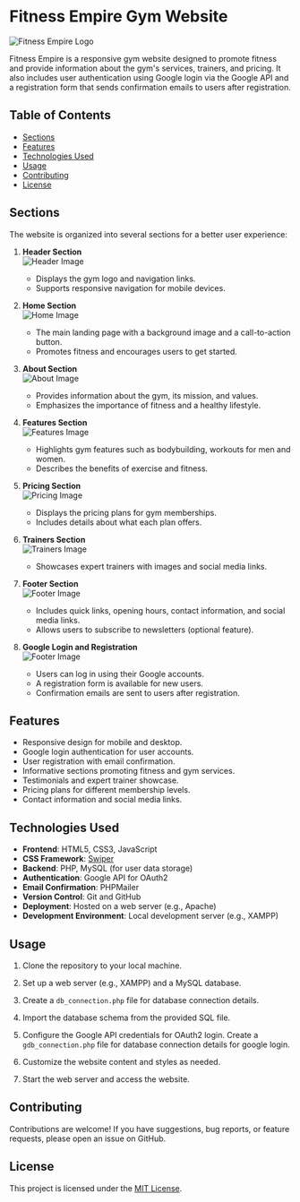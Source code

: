 # Fitness Empire Gym Website

![Fitness Empire Logo](1.png)

Fitness Empire is a responsive gym website designed to promote fitness and provide information about the gym's services, trainers, and pricing. It also includes user authentication using Google login via the Google API and a registration form that sends confirmation emails to users after registration.

## Table of Contents

- [Sections](#sections)
- [Features](#features)
- [Technologies Used](#technologies-used)
- [Usage](#usage)
- [Contributing](#contributing)
- [License](#license)

## Sections

The website is organized into several sections for a better user experience:

1. **Header Section** <br>
   ![Header Image](8.png)
   - Displays the gym logo and navigation links.
   - Supports responsive navigation for mobile devices.

2. **Home Section** <br>
   ![Home Image](2.png)
   - The main landing page with a background image and a call-to-action button.
   - Promotes fitness and encourages users to get started.

3. **About Section** <br>
   ![About Image](3.png)
   - Provides information about the gym, its mission, and values.
   - Emphasizes the importance of fitness and a healthy lifestyle.

4. **Features Section** <br>
   ![Features Image](4.png)
   - Highlights gym features such as bodybuilding, workouts for men and women.
   - Describes the benefits of exercise and fitness.

5. **Pricing Section** <br>
   ![Pricing Image](5.png)
   - Displays the pricing plans for gym memberships.
   - Includes details about what each plan offers.

6. **Trainers Section** <br>
   ![Trainers Image](6.png)
   - Showcases expert trainers with images and social media links.

7. **Footer Section** <br>
   ![Footer Image](7.png)
   - Includes quick links, opening hours, contact information, and social media links.
   - Allows users to subscribe to newsletters (optional feature).

8. **Google Login and Registration** <br>
    ![Footer Image](9.png) 
    - Users can log in using their Google accounts.
    - A registration form is available for new users.
    - Confirmation emails are sent to users after registration.


## Features

- Responsive design for mobile and desktop.
- Google login authentication for user accounts.
- User registration with email confirmation.
- Informative sections promoting fitness and gym services.
- Testimonials and expert trainer showcase.
- Pricing plans for different membership levels.
- Contact information and social media links.

## Technologies Used

- **Frontend**: HTML5, CSS3, JavaScript
- **CSS Framework**: [Swiper](https://swiperjs.com/)
- **Backend**: PHP, MySQL (for user data storage)
- **Authentication**: Google API for OAuth2
- **Email Confirmation**: PHPMailer
- **Version Control**: Git and GitHub
- **Deployment**: Hosted on a web server (e.g., Apache)
- **Development Environment**: Local development server (e.g., XAMPP)

## Usage

1. Clone the repository to your local machine.

2. Set up a web server (e.g., XAMPP) and a MySQL database.

3. Create a `db_connection.php` file for database connection details.

4. Import the database schema from the provided SQL file.

5. Configure the Google API credentials for OAuth2 login. Create a `gdb_connection.php` file for database connection details for google login.

6. Customize the website content and styles as needed.

7. Start the web server and access the website.

## Contributing

Contributions are welcome! If you have suggestions, bug reports, or feature requests, please open an issue on GitHub.

## License

This project is licensed under the [MIT License](LICENSE).
